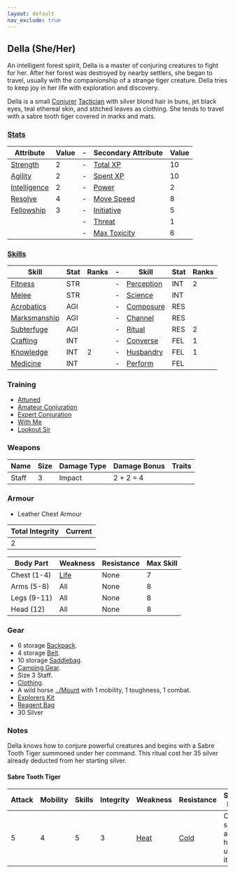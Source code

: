 ```yaml
---
layout: default
nav_exclude: true
---
```

## Della (She/Her)
An intelligent forest spirit, Della is a master of conjuring creatures to fight for her. After her forest was destroyed by nearby settlers, she began to travel, usually with the companionship of a strange tiger creature. Della tries to keep joy in her life with exploration and discovery.

Della is a small [Conjurer](../Classes#Conjurer) [Tactician](../Classes#Tactician) with silver blond hair in buns, jet black eyes, teal ethereal skin, and stitched leaves as clothing. She tends to travel with a sabre tooth tiger covered in marks and mats.

### [Stats](../Stats)

| Attribute                             | Value | -   | Secondary Attribute                     | Value |
| ------------------------------------- | ----- | --- | --------------------------------------- | ----- |
| [Strength](../Stats#Strength)         | 2     | -   | [Total XP](../Stats#Total%20XP)         | 10    |
| [Agility](../Stats#Agility)           | 2     | -   | [Spent XP](../Stats#Spent%20XP)         | 10    |
| [Intelligence](../Stats#Intelligence) | 2     | -   | [Power](../Stats#Power)                 | 2     |
| [Resolve](../Stats#Resolve)           | 4     | -   | [Move Speed](../Stats#Move%20Speed)     | 8     |
| [Fellowship](../Stats#Fellowship)     | 3     | -   | [Initiative](../Stats#Initiative)       | 5     |
|                                       |       | -   | [Threat](../Stats#Threat)               | 1     |
|                                       |       | -   | [Max Toxicity](../Stats#Max%20Toxicity) | 6     |


### [Skills](../Skills)

| Skill                        | Stat | Ranks | -   | Skill                     | Stat | Ranks |
| ---------------------------- | ---- | ----- | --- | ------------------------- | ---- | ----- |
| [Fitness](Fitness)           | STR  |       | -   | [Perception](Perception)  | INT  | 2     |
| [Melee](Melee)               | STR  |       | -   | [Science](Science)        | INT  |       |
| [Acrobatics](Acrobatics)     | AGI  |       | -   | [Composure](Composure)    | RES  |       |
| [Marksmanship](Marksmanship) | AGI  |       | -   | [Channel](Channel)        | RES  |       |
| [Subterfuge](Subterfuge)     | AGI  |       | -   | [Ritual](Ritual)          | RES  | 2     |
| [Crafting](Crafting)         | INT  |       | -   | [Converse](../Converse)   | FEL  | 1     |
| [Knowledge](Knowledge)       | INT  | 2     | -   | [Husbandry](../Husbandry) | FEL  | 1     | 
| [Medicine](Medicine)         | INT  |       | -   | [Perform](../Perform)     | FEL  |       |

### Training
* [Attuned](../Magic-Training#Attuned)
* [Amateur Conjuration](../Conjurer#Amateur%20Conjuration)
* [Expert Conjuration](../Conjurer#Expert%20Conjuration)
* [With Me](../Leader#With%20Me)
* [Lookout Sir](../Leader#Lookout%20Sir)

### Weapons

| Name  | Size | Damage Type | Damage Bonus | Traits |
| ----- | ---- | ----------- | ------------ | ------ |
| Staff | 3    | Impact      | 2 + 2 = 4    |        |


### Armour
* Leather Chest Armour

| Total Integrity | Current |
| --------------- | ------- |
| 2               |         |

| Body Part    | Weakness               | Resistance | Max Skill |
| ------------ | ---------------------- | ---------- | --------- |
| Chest (1-4)  | [Life](../Combat#Life) | None       | 7         |
| Arms  (5-8)  | All                    | None       | 8         |
| Legs  (9-11) | All                    | None       | 8         |
| Head  (12)   | All                    | None       | 8         | 

### Gear
* 6 storage [Backpack](../Storage#Backpack).
* 4 storage [Belt](../Storage#Belt).
* 10 storage [Saddlebag](../Storage#Saddlebag).
* [Camping Gear](../Example-Gear#Camping%20Gear).
* Size 3 Staff.
* [Clothing](../Example-Gear#Clothing).
* A wild horse [../Mount](Mounts) with 1 mobility, 1 toughness, 1 combat.
* [Explorers Kit](../Example-Gear#Explorers%20Kit)
* [Reagent Bag](../Example-Gear#Reagent%20Bag)
* 30 Silver

### Notes
Della knows how to conjure powerful creatures and begins with a Sabre Tooth Tiger summoned under her command. This ritual cost her 35 silver already deducted from her starting silver.

#### Sabre Tooth Tiger

| Attack | Mobility | Skills | Integrity | Weakness               | Resistance             | Special Rules                      |
| ------ | -------- | ------ | --------- | ---------------------- | ---------------------- | ---------------------------------- |
| 5      | 4        | 5      | 3         | [Heat](../Combat#Heat) | [Cold](../Combat#Cold) | Can sneak and hunt using its skill |
